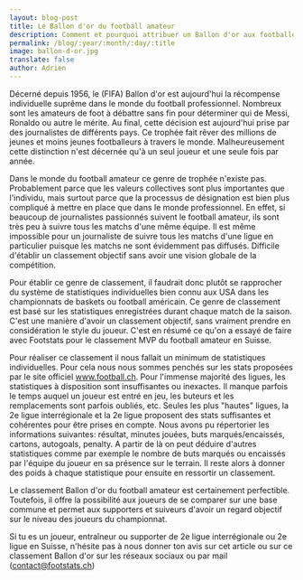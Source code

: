 ```yaml
---
layout: blog-post
title: Le Ballon d'or du football amateur
description: Comment et pourquoi attribuer un Ballon d'or aux footballeurs amateurs
permalink: /blog/:year/:month/:day/:title
image: ballon-d-or.jpg
translate: false
author: Adrien
---
```

Décerné depuis 1956, le (FIFA) Ballon d'or est aujourd'hui la récompense individuelle suprême dans le monde du football professionnel. Nombreux sont les amateurs de foot à débattre sans fin pour déterminer qui de Messi, Ronaldo ou autre le mérite. Au final, cette décision est aujourd'hui prise par des journalistes de différents pays. Ce trophée fait rêver des millions de jeunes et moins jeunes footballeurs à travers le monde. Malheureusement cette distinction n'est décernée qu'à un seul joueur et une seule fois par année.

Dans le monde du football amateur ce genre de trophée n'existe pas. Probablement parce que les valeurs collectives sont plus importantes que l'individu, mais surtout parce que la processus de désignation est bien plus compliqué à mettre en place que dans le monde professionnel. En effet, si beaucoup de journalistes passionnés suivent le football amateur, ils sont très peu à suivre tous les matchs d'une même équipe. Il est même impossible pour un journaliste de suivre tous les matchs d'une ligue en particulier puisque les matchs ne sont évidemment pas diffusés. Difficile d'établir un classement objectif sans avoir une vision globale de la compétition.

Pour établir ce genre de classement, il faudrait donc plutôt se rapprocher du système de statistiques individuelles bien connu aux USA dans les championnats de baskets ou football américain. Ce genre de classement est basé sur les statistiques enregistrées durant chaque match de la saison. C'est une manière d'avoir un classement objectif, sans vraiment prendre en considération le style du joueur. C'est en résumé ce qu'on a essayé de faire avec Footstats pour le classement MVP du football amateur en Suisse.

Pour réaliser ce classement il nous fallait un minimum de statistiques individuelles. Pour cela nous nous sommes penchés sur les stats proposées par le site officiel <a href="https://www.football.ch" rel='nofollow'>www.football.ch</a>. Pour l'immense majorité des ligues, les statistiques à disposition sont insuffisantes ou inexactes. Il manque parfois le temps auquel un joueur est entré en jeu, les buteurs et les remplacements sont parfois oubliés, etc. Seules les plus "hautes" ligues, la 2e ligue interrégionale et la 2e ligue proposent des stats suffisantes et cohérentes pour être prises en compte. Nous avons pu répertorier les informations suivantes: résultat, minutes jouées, buts marqués/encaissés, cartons, autogoals, penalty. A partir de là on peut déduire d'autres statistiques comme par exemple le nombre de buts marqués ou encaissés par l'équipe du joueur en sa présence sur le terrain. Il reste alors à donner des poids à chaque statistique pour ensuite en ressortir un classement. 

Le classement Ballon d'or du football amateur est certainement perfectible. Toutefois, il offre la possibilité aux joueurs de se comparer sur une base commune et permet aux supporters et suiveurs d'avoir un regard objectif sur le niveau des joueurs du championnat.

Si tu es un joueur, entraîneur ou supporter de 2e ligue interrégionale ou 2e ligue en Suisse, n'hésite pas à nous donner ton avis sur cet article ou sur ce classement Ballon d'or sur les réseaux sociaux ou par mail (contact@footstats.ch)
